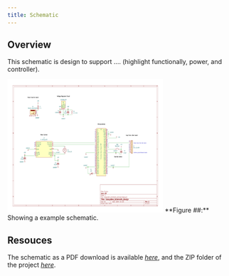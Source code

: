```yaml
---
title: Schematic
---
```


## Overview

This schematic is design to support .... (highlight functionally, power, and controller).


<img src="https://github.com/riatron8/riatron8.github.io/raw/main/docs/04-Schematic/Subsystem_Schematic_Design-1.png" alt="schematic" width="350" height="300">
**Figure ##:** Showing a example schematic.


## Resouces

The schematic as a PDF download is available [*here*](https://github.com/riatron8/riatron8.github.io/raw/main/docs/04-Schematic/Subsystem_schematic_design.pdf), and the ZIP folder of the project [*here*](https://github.com/riatron8/riatron8.github.io/raw/main/docs/04-Schematic/Subsystem_Schematic_Design.zip).
